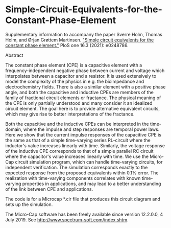 # Simple-Circuit-Equivalents-for-the-Constant-Phase-Element

Supplementary information to accompany the paper Sverre Holm, Thomas Holm, and Ørjan Grøttem Martinsen. 
["Simple circuit equivalents for the constant phase element."](https://doi.org/10.1371/journal.pone.0248786) 
PloS one 16.3 (2021): e0248786. 

Abstract

The constant phase element (CPE) is a capacitive element with a
frequency-independent negative phase between current and voltage which interpolates
between a capacitor and a resistor. It is used extensively to model the complexity of the
physics in e.g. the bioimpedance and electrochemistry fields. There is also a similar
element with a positive phase angle, and both the capacitive and inductive CPEs are
members of the family of fractional circuit elements or fractance. The physical meaning
of the CPE is only partially understood and many consider it an idealized circuit
element. The goal here is to provide alternative equivalent circuits, which may give rise
to better interpretations of the fractance.

Both the capacitive and the inductive CPEs can be interpreted in the time-domain,
where the impulse and step responses are temporal power laws. Here we show that the
current impulse responses of the capacitive CPE is the same as that of a simple
time-varying series RL-circuit where the inductor's value increases linearly with time.
Similarly, the voltage response of the inductive CPE corresponds to that of a simple
parallel RC circuit where the capacitor's value increases linearly with time. We use the
Micro-Cap circuit simulation program, which can handle time-varying circuits, for
independent verification. The simulation corresponds exactly to the expected response
from the proposed equivalents within 0.1% error. The realization with time-varying
components correlates with known time-varying properties in applications, and may
lead to a better understanding of the link between CPE and applications.

The code is for a Microcap *.cir file that produces
this circuit diagram and sets up the simulation.

The Micro-Cap software has been freely available since version 12.2.0.0, 4
July 2019. See http://www.spectrum-soft.com/index.shtm.
